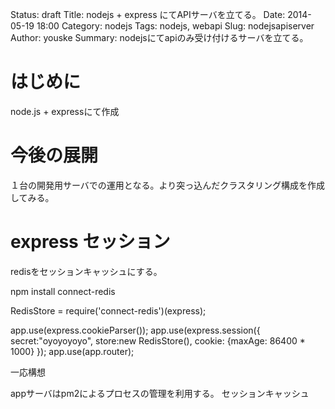 Status: draft
Title: nodejs + express にてAPIサーバを立てる。
Date: 2014-05-19 18:00
Category: nodejs
Tags: nodejs, webapi
Slug: nodejsapiserver
Author: youske
Summary: nodejsにてapiのみ受け付けるサーバを立てる。

# はじめに
node.js + expressにて作成


# 今後の展開
１台の開発用サーバでの運用となる。より突っ込んだクラスタリング構成を作成してみる。

# express セッション
redisをセッションキャッシュにする。



npm install connect-redis

RedisStore = require('connect-redis')(express);

app.use(express.cookieParser());
app.use(express.session({
  secret:"oyoyoyoyo",
  store:new RedisStore(),
  cookie: {maxAge: 86400 * 1000}
});
app.use(app.router);






一応構想

appサーバはpm2によるプロセスの管理を利用する。
セッションキャッシュ


